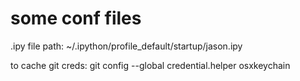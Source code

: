 # some conf files

.ipy file path: ~/.ipython/profile_default/startup/jason.ipy

to cache git creds: git config --global credential.helper osxkeychain
